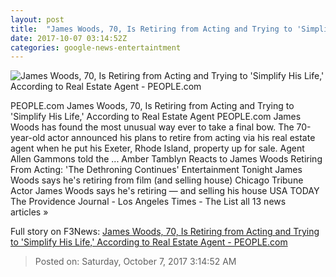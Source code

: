 ```yaml
---
layout: post
title:  "James Woods, 70, Is Retiring from Acting and Trying to 'Simplify His Life,' According to Real Estate Agent - PEOPLE.com"
date: 2017-10-07 03:14:52Z
categories: google-news-entertaintment
---
```


![James Woods, 70, Is Retiring from Acting and Trying to 'Simplify His Life,' According to Real Estate Agent - PEOPLE.com](http://peopledotcom.files.wordpress.com/2017/10/james-woods.jpg?crop=0px%2C0px%2C2000px%2C1050px&resize=1200%2C630)

PEOPLE.com James Woods, 70, Is Retiring from Acting and Trying to 'Simplify His Life,' According to Real Estate Agent PEOPLE.com James Woods has found the most unusual way ever to take a final bow. The 70-year-old actor announced his plans to retire from acting via his real estate agent when he put his Exeter, Rhode Island, property up for sale. Agent Allen Gammons told the ... Amber Tamblyn Reacts to James Woods Retiring From Acting: 'The Dethroning Continues' Entertainment Tonight James Woods says he's retiring from film (and selling house) Chicago Tribune Actor James Woods says he's retiring — and selling his house USA TODAY The Providence Journal - Los Angeles Times - The List all 13 news articles »


Full story on F3News: [James Woods, 70, Is Retiring from Acting and Trying to 'Simplify His Life,' According to Real Estate Agent - PEOPLE.com](http://www.f3nws.com/n/q4HDp)

> Posted on: Saturday, October 7, 2017 3:14:52 AM
